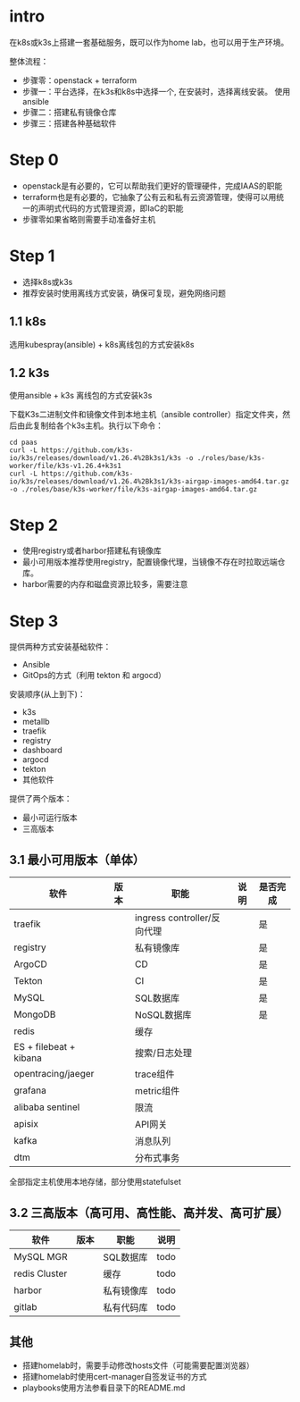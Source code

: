 # intro
在k8s或k3s上搭建一套基础服务，既可以作为home lab，也可以用于生产环境。

整体流程：
- 步骤零：openstack + terraform
- 步骤一：平台选择，在k3s和k8s中选择一个, 在安装时，选择离线安装。 使用ansible
- 步骤二：搭建私有镜像仓库
- 步骤三：搭建各种基础软件


# Step 0 
- openstack是有必要的，它可以帮助我们更好的管理硬件，完成IAAS的职能
- terraform也是有必要的，它抽象了公有云和私有云资源管理，使得可以用统一的声明式代码的方式管理资源，即IaC的职能
- 步骤零如果省略则需要手动准备好主机


# Step 1
- 选择k8s或k3s
- 推荐安装时使用离线方式安装，确保可复现，避免网络问题

## 1.1 k8s
选用kubespray(ansible) + k8s离线包的方式安装k8s 

## 1.2 k3s
使用ansible + k3s 离线包的方式安装k3s

下载K3s二进制文件和镜像文件到本地主机（ansible controller）指定文件夹，然后由此复制给各个k3s主机。执行以下命令：
```
cd paas 
curl -L https://github.com/k3s-io/k3s/releases/download/v1.26.4%2Bk3s1/k3s -o ./roles/base/k3s-worker/file/k3s-v1.26.4+k3s1 
curl -L https://github.com/k3s-io/k3s/releases/download/v1.26.4%2Bk3s1/k3s-airgap-images-amd64.tar.gz -o ./roles/base/k3s-worker/file/k3s-airgap-images-amd64.tar.gz
```


# Step 2
- 使用registry或者harbor搭建私有镜像库
- 最小可用版本推荐使用registry，配置镜像代理，当镜像不存在时拉取远端仓库。
- harbor需要的内存和磁盘资源比较多，需要注意


# Step 3
提供两种方式安装基础软件：
- Ansible
- GitOps的方式（利用 tekton 和 argocd）


安装顺序(从上到下)：
- k3s
- metallb
- traefik 
- registry
- dashboard
- argocd 
- tekton 
- 其他软件

提供了两个版本：
- 最小可运行版本
- 三高版本

## 3.1 最小可用版本（单体）
|软件|版本|职能|说明|是否完成|
|--|--|--|--|--|
|traefik||ingress controller/反向代理||是|
|registry||私有镜像库||是|
|ArgoCD||CD||是|
|Tekton||CI||是|
|MySQL||SQL数据库||是|
|MongoDB||NoSQL数据库||是|
|redis||缓存||
|ES + filebeat + kibana||搜索/日志处理|
|opentracing/jaeger||trace组件|
|grafana||metric组件|
|alibaba sentinel||限流|
|apisix||API网关|
|kafka||消息队列|
|dtm||分布式事务|

全部指定主机使用本地存储，部分使用statefulset


## 3.2 三高版本（高可用、高性能、高并发、高可扩展）
|软件|版本|职能|说明|
|--|--|--|--|
|MySQL MGR||SQL数据库| todo |
|redis Cluster||缓存| todo |
|harbor||私有镜像库| todo | 
|gitlab||私有代码库| todo | 


## 其他
- 搭建homelab时，需要手动修改hosts文件（可能需要配置浏览器）
- 搭建homelab时使用cert-manager自签发证书的方式
- playbooks使用方法参看目录下的README.md